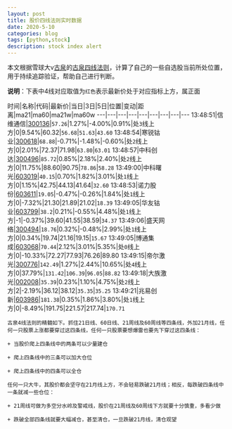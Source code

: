 ```yaml
---
layout: post
title: 股价四线法则实时数据
date: 2020-5-10
categories: blog
tags: [python,stock]
description: stock index alert
---
```



本文根据雪球大v[古泉](https://xueqiu.com/u/7148646888)的[古泉四线法则](https://xueqiu.com/7148646888/130498192)，计算了自己的一些自选股当前所处位置，用于持续追踪验证，帮助自己进行判断。

**说明**：下表中4线对应取值为`红色`表示最新价处于对应指标上方，属正面

时间|名称|代码|最新价|当日|3日|5日|位置|变动|距离|ma21|ma60|ma21w|ma60w
---|---|---|---|---|---|---|---|---
13:48:51|信维通信|[300136](https://xueqiu.com/S/SZ300136)|`57.26`|1.27%|-4.00%|0.91%|处`3`线上方|0|9.54%|60.32|`56.68`|`51.63`|`43.60`
13:48:54|寒锐钴业|[300618](https://xueqiu.com/S/SZ300618)|`68.88`|-0.71%|-1.48%|-0.60%|处`2`线上方|0|2.01%|72.37|71.98|`63.80`|`63.01`
13:48:57|中科创达|[300496](https://xueqiu.com/S/SZ300496)|`85.72`|0.85%|2.18%|2.40%|处`2`线上方|0|11.75%|88.60|90.75|`78.86`|`58.28`
13:49:00|中科曙光|[603019](https://xueqiu.com/S/SH603019)|`40.15`|0.70%|1.82%|3.01%|处`1`线上方|0|1.15%|42.75|44.13|41.64|`32.60`
13:48:53|诺力股份|[603611](https://xueqiu.com/S/SH603611)|`19.05`|-0.47%|-0.26%|1.84%|处`1`线上方|0|-7.32%|21.30|21.89|21.02|`18.39`
13:49:05|华友钴业|[603799](https://xueqiu.com/S/SH603799)|`38.2`|0.21%|-0.55%|4.48%|处`1`线上方|-1|-0.37%|39.60|41.55|38.59|`34.37`
13:49:06|盛天网络|[300494](https://xueqiu.com/S/SZ300494)|`18.76`|0.32%|-0.48%|2.99%|处`1`线上方|0|0.34%|19.74|21.16|19.15|`15.67`
13:49:05|博通集成|[603068](https://xueqiu.com/S/SH603068)|`70.44`|2.12%|3.01%|5.35%|处`0`线上方|0|-10.33%|72.27|77.93|76.26|89.80
13:49:15|帝尔激光|[300776](https://xueqiu.com/S/SZ300776)|`142.49`|1.27%|2.44%|10.65%|处`4`线上方|0|37.79%|`131.42`|`106.39`|`96.05`|`88.82`
13:49:18|大族激光|[002008](https://xueqiu.com/S/SZ002008)|`35.39`|0.23%|1.10%|4.75%|处`2`线上方|2|-2.19%|36.12|38.12|`35.35`|`35.25`
13:49:21|兆易创新|[603986](https://xueqiu.com/S/SH603986)|`181.38`|0.35%|1.86%|3.80%|处`1`线上方|0|-8.49%|191.75|221.57|217.74|`170.71`

```
古泉4线法则的精髓如下。抓住21日线、60日线、21周线及60周线等四条线，外加21月线，任何一只股票上涨都要穿过这四条线，任何一只股票要想爆雷也要先下穿过这四条线：

+ 当股价爬上四条线中的两条可以少量建仓

+ 爬上四条线中的三条可以加大仓位

+ 爬上四条线中的四条可以全仓

任何一只大牛，其股价都会坚守在21月线上方，不会轻易跌破21月线；相反，每跌破四条线中一条就减一些仓位：

+ 21周线可做为多空分水岭及警戒线，股价在21周线及60周线下方就要十分慎重，多看少做

+ 跌破全部四条线就要大幅减仓，甚至清仓，一旦跌破21月线，清仓观望
```